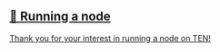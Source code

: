 ## [📄️<!-- --> <!-- -->Running a node](/docs/getting-started/for-validators/running-a-node.md)

[Thank you for your interest in running a node on TEN!](/docs/getting-started/for-validators/running-a-node.md)
